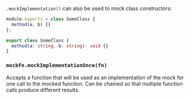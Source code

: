 `.mockImplementation()` can also be used to mock class constructors:

```js tab title="SomeClass.js"
module.exports = class SomeClass {
  method(a, b) {}
};
```

```ts tab title="SomeClass.ts"
export class SomeClass {
  method(a: string, b: string): void {}
}
```

### `mockFn.mockImplementationOnce(fn)`

Accepts a function that will be used as an implementation of the mock for one call to the mocked function. Can be chained so that multiple function calls produce different results.
